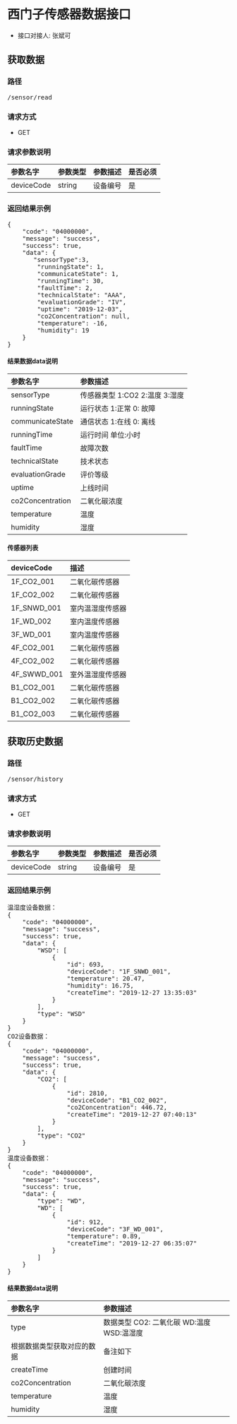 # 西门子传感器数据接口 #
- 接口对接人: 张斌可
## 获取数据 ##
### 路径 ###
<pre>/sensor/read </pre>
### 请求方式 ###
* GET
### 请求参数说明 ###
| 参数名字  | 参数类型  | 参数描述  | 是否必须  |
| :------------ | :------------ | :------------ | :------------ |
|  deviceCode | string |  设备编号  |   是 |

### 返回结果示例 ###
<pre>
{
    "code": "04000000",
    "message": "success",
    "success": true,
    "data": {
       "sensorType":3,
        "runningState": 1,
        "communicateState": 1,
        "runningTime": 30,
        "faultTime": 2,
        "technicalState": "AAA",
        "evaluationGrade": "IV",
        "uptime": "2019-12-03",
        "co2Concentration": null,
        "temperature": -16,
        "humidity": 19
    }
}
</pre>
#### 结果数据data说明 ####
| 参数名字 | 参数描述  |
| :------------| :------------ |
|  sensorType | 传感器类型 1:CO2 2:温度 3:湿度|
|  runningState | 运行状态 1:正常 0: 故障|
|  communicateState | 通信状态 1:在线 0: 离线|
|  runningTime | 运行时间 单位:小时|
|  faultTime | 故障次数 |
|  technicalState | 技术状态 |
|  evaluationGrade | 评价等级 |
|  uptime | 上线时间 |
|  co2Concentration | 二氧化碳浓度 |
|  temperature | 温度 |
|  humidity | 湿度 |

#### 传感器列表 ####
| deviceCode | 描述  |
| :------------| :------------ |
| 1F_CO2_001	| 二氧化碳传感器|
| 1F_CO2_002	| 二氧化碳传感器|
| 1F_SNWD_001	| 室内温湿度传感器|
| 1F_WD_002	| 室内温度传感器|
| 3F_WD_001	| 室内温度传感器|
| 4F_CO2_001	| 二氧化碳传感器|
| 4F_CO2_002	| 二氧化碳传感器|
| 4F_SWWD_001	| 室外温湿度传感器|
| B1_CO2_001	| 二氧化碳传感器|
| B1_CO2_002	| 二氧化碳传感器|
| B1_CO2_003	| 二氧化碳传感器|

## 获取历史数据 ##
### 路径 ###
<pre>/sensor/history</pre>
### 请求方式 ###
* GET
### 请求参数说明 ###
| 参数名字  | 参数类型  | 参数描述  | 是否必须  |
| :------------ | :------------ | :------------ | :------------ |
|  deviceCode | string |  设备编号  |   是 |

### 返回结果示例 ###
<pre>
温湿度设备数据：
{
    "code": "04000000",
    "message": "success",
    "success": true,
    "data": {
        "WSD": [
            {
                "id": 693,
                "deviceCode": "1F_SNWD_001",
                "temperature": 20.47,
                "humidity": 16.75,
                "createTime": "2019-12-27 13:35:03"
            }
        ],
        "type": "WSD"
    }
}
CO2设备数据：
{
    "code": "04000000",
    "message": "success",
    "success": true,
    "data": {
        "CO2": [
            {
                "id": 2810,
                "deviceCode": "B1_CO2_002",
                "co2Concentration": 446.72,
                "createTime": "2019-12-27 07:40:13"
            }
        ],
        "type": "CO2"
    }
}
温度设备数据：
{
    "code": "04000000",
    "message": "success",
    "success": true,
    "data": {
        "type": "WD",
        "WD": [
            {
                "id": 912,
                "deviceCode": "3F_WD_001",
                "temperature": 0.89,
                "createTime": "2019-12-27 06:35:07"
            }
        ]
    }
}
</pre>
#### 结果数据data说明 ####
| 参数名字 | 参数描述  |
| :------------| :------------ |
|  type | 数据类型 CO2: 二氧化碳 WD:温度 WSD:温湿度 |
|  根据数据类型获取对应的数据 | 备注如下 |
|  createTime | 创建时间 |
|  co2Concentration | 二氧化碳浓度 |
|  temperature | 温度 |
|  humidity | 湿度 |